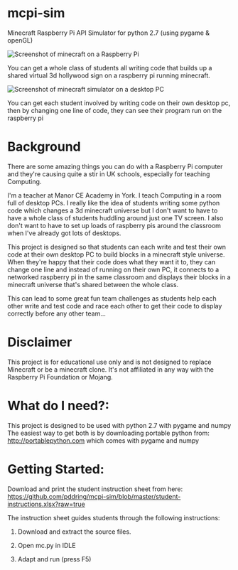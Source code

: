 mcpi-sim
========

Minecraft Raspberry Pi API Simulator for python 2.7 (using pygame &amp; openGL)

![Screenshot of minecraft on a Raspberry Pi](https://raw.github.com/pddring/mcpi-sim/master/local/img/screenshot-pi.png)

You can get a whole class of students all writing code that builds up a shared virtual 3d hollywood sign on a raspberry pi running minecraft.


![Screenshot of minecraft simulator on a desktop PC](https://raw.github.com/pddring/mcpi-sim/master/local/img/screenshot-sim.png)

You can get each student involved by writing code on their own desktop pc, then by changing one line of code, they can see their program run on the raspberry pi


Background
==========
There are some amazing things you can do with a Raspberry Pi computer and they're causing quite a stir in UK schools, especially for teaching Computing.

I'm a teacher at Manor CE Academy in York. I teach Computing in a room full of desktop PCs. I really like the idea of students writing some python code which changes a 3d minecraft universe but I don't want to have to have a whole class of students huddling around just one TV screen. I also don't want to have to set up loads of raspberry pis around the classroom when I've already got lots of desktops. 

This project is designed so that students can each write and test their own code at their own desktop PC to build blocks in a minecraft style universe. When they're happy that their code does what they want it to, they can change one line and instead of running on their own PC, it connects to a networked raspberry pi in the same classroom and displays their blocks in a minecraft universe that's shared between the whole class.

This can lead to some great fun team challenges as students help each other write and test code and race each other to get their code to display correctly before any other team...

Disclaimer
==========
This project is for educational use only and is not designed to replace Minecraft or be a minecraft clone. 
It's not affiliated in any way with the Raspberry Pi Foundation or Mojang.

What do I need?:
================
This project is designed to be used with python 2.7 with pygame and numpy
The easiest way to get both is by downloading portable python from: http://portablepython.com which comes with pygame and numpy


Getting Started:
================
Download and print the student instruction sheet from here: https://github.com/pddring/mcpi-sim/blob/master/student-instructions.xlsx?raw=true

The instruction sheet guides students through the following instructions:

1) Download and extract the source files.

2) Open mc.py in IDLE

3) Adapt and run (press F5)
